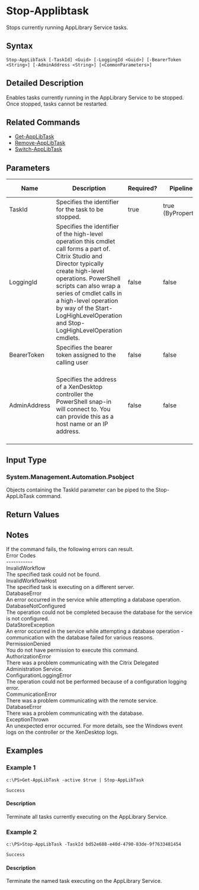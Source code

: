 ﻿
# Stop-Applibtask
Stops currently running AppLibrary Service tasks.
## Syntax
```
Stop-AppLibTask [-TaskId] <Guid> [-LoggingId <Guid>] [-BearerToken <String>] [-AdminAddress <String>] [<CommonParameters>]
```
## Detailed Description
Enables tasks currently running in the AppLibrary Service to be stopped.  Once stopped, tasks cannot be restarted.


## Related Commands

* [Get-AppLibTask](./Get-AppLibTask/)
* [Remove-AppLibTask](./Remove-AppLibTask/)
* [Switch-AppLibTask](./Switch-AppLibTask/)
## Parameters
| Name   | Description | Required? | Pipeline Input | Default Value |
| --- | --- | --- | --- | --- |
| TaskId | Specifies the identifier for the task to be stopped. | true | true (ByPropertyName) |  |
| LoggingId | Specifies the identifier of the high-level operation this cmdlet call forms a part of. Citrix Studio and Director typically create high-level operations. PowerShell scripts can also wrap a series of cmdlet calls in a high-level operation by way of the Start-LogHighLevelOperation and Stop-LogHighLevelOperation cmdlets. | false | false |  |
| BearerToken | Specifies the bearer token assigned to the calling user | false | false |  |
| AdminAddress | Specifies the address of a XenDesktop controller the PowerShell snap-in will connect to. You can provide this as a host name or an IP address. | false | false | Localhost. Once a value is provided by any cmdlet, this value becomes the default. |

## Input Type

### System.Management.Automation.Psobject
Objects containing the TaskId parameter can be piped to the Stop-AppLibTask command.
## Return Values

### 

## Notes
If the command fails, the following errors can result.<br>    Error Codes<br>    -----------<br>    InvalidWorkflow<br>        The specified task could not be found.<br>    InvalidWorkflowHost<br>        The specified task is executing on a different server.<br>    DatabaseError<br>        An error occurred in the service while attempting a database operation.<br>    DatabaseNotConfigured<br>        The operation could not be completed because the database for the service is not configured.<br>    DataStoreException<br>        An error occurred in the service while attempting a database operation - communication with the database failed for various reasons.<br>    PermissionDenied<br>        You do not have permission to execute this command.<br>    AuthorizationError<br>        There was a problem communicating with the Citrix Delegated Administration Service.<br>    ConfigurationLoggingError<br>        The operation could not be performed because of a configuration logging error.<br>    CommunicationError<br>        There was a problem communicating with the remote service.<br>    DatabaseError<br>        There was a problem communicating with the database.<br>    ExceptionThrown<br>        An unexpected error occurred.  For more details, see the Windows event logs on the controller or the XenDesktop logs.
## Examples

### Example 1
```
c:\PS>Get-AppLibTask -active $true | Stop-AppLibTask

Success
```
#### Description
Terminate all tasks currently executing on the AppLibrary Service.
### Example 2
```
c:\PS>Stop-AppLibTask -TaskId bd52e688-e40d-4790-83de-9f7633481454

Success
```
#### Description
Terminate the named task executing on the AppLibrary Service.
